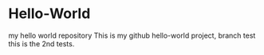# Hello-World
my hello world repository
This is my github hello-world project, branch test
this is the 2nd tests. 
